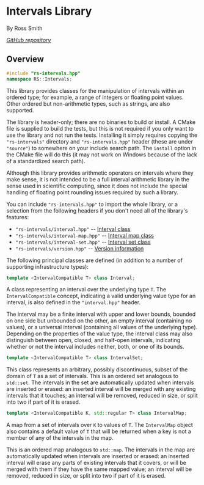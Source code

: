 # Intervals Library

By Ross Smith

_[GitHub repository](https://github.com/CaptainCrowbar/rs-intervals)_

## Overview

```c++
#include "rs-intervals.hpp"
namespace RS::Intervals;
```

This library provides classes for the manipulation of intervals within an
ordered type; for example, a range of integers or floating point values.
Other ordered but non-arithmetic types, such as strings, are also supported.

The library is header-only; there are no binaries to build or install. A CMake
file is supplied to build the tests, but this is not required if you only
want to use the library and not run the tests. Installing it simply requires
copying the `"rs-intervals"` directory and `"rs-intervals.hpp"` header
(these are under `"source"`) to somewhere on your include search path. The
`install` option in the CMake file will do this (it may not work on Windows
because of the lack of a standardized search path).

Although this library provides arithmetic operators on intervals where they
make sense, it is not intended to be a full interval arithmetic library in
the sense used in scientific computing, since it does not include the special
handling of floating point rounding issues required by such a library.

You can include `"rs-intervals.hpp"` to import the whole library, or a
selection from the following headers if you don't need all of the library's
features:

* `"rs-intervals/interval.hpp"` -- [Interval class](interval.html)
* `"rs-intervals/interval-map.hpp"` -- [Interval map class](interval-map.html)
* `"rs-intervals/interval-set.hpp"` -- [Interval set class](interval-set.html)
* `"rs-intervals/version.hpp"` -- [Version information](version.html)

The following principal classes are defined (in addition to a number of
supporting infrastructure types):

```c++
template <IntervalCompatible T> class Interval;
```

A class representing an interval over the underlying type `T`. The
`IntervalCompatible` concept, indicating a valid underlying value type for an
interval, is also defined in the `"interval.hpp"` header.

The interval may be a finite interval with upper and lower bounds, bounded on
one side but unbounded on the other, an empty interval (containing no
values), or a universal interval (containing all values of the underlying
type). Depending on the properties of the value type, the interval class may
also distinguish between open, closed, and half-open intervals, indicating
whether or not the interval includes neither, both, or one of its bounds.

```c++
template <IntervalCompatible T> class IntervalSet;
```

This class represents an arbitrary, possibly discontinuous, subset of the
domain of `T` as a set of intervals. This is an ordered set analogous to
`std::set`. The intervals in the set are automatically updated when intervals
are inserted or erased: an inserted interval will be merged with any existing
intervals that it touches; an interval will be removed, reduced in size, or
split into two if part of it is erased.

```c++
template <IntervalCompatible K, std::regular T> class IntervalMap;
```

A map from a set of intervals over `K` to values of `T`. The `IntervalMap`
object also contains a default value of `T` that will be returned when a key
is not a member of any of the intervals in the map.

This is an ordered map analogous to `std::map`. The intervals in the map are
automatically updated when intervals are inserted or erased: an inserted
interval will erase any parts of existing intervals that it covers, or will
be merged with them if they have the same mapped value; an interval will be
removed, reduced in size, or split into two if part of it is erased.
